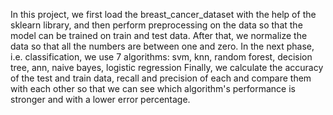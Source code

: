 In this project, we first load the breast_cancer_dataset with the help of the sklearn library, and then perform preprocessing on the data so that the model can be trained on train and test data. After that, we normalize the data so that all the numbers are between one and zero. In the next phase, i.e. classification, we use 7 algorithms: svm, knn, random forest, decision tree, ann, naive bayes, logistic regression
Finally, we calculate the accuracy of the test and train data, recall and precision of each and compare them with each other so that we can see which algorithm's performance is stronger and with a lower error percentage.
